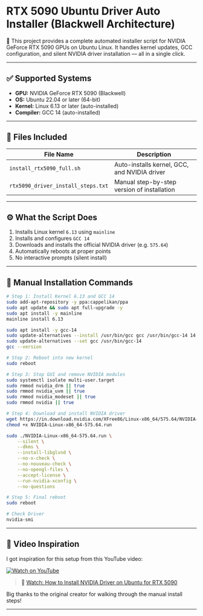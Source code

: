 # RTX 5090 Ubuntu Driver Auto Installer (Blackwell Architecture)

🚀 This project provides a complete automated installer script for NVIDIA GeForce RTX 5090 GPUs on Ubuntu Linux.
It handles kernel updates, GCC configuration, and silent NVIDIA driver installation — all in a single click.

---

## ✅ Supported Systems

- **GPU:** NVIDIA GeForce RTX 5090 (Blackwell)
- **OS:** Ubuntu 22.04 or later (64-bit)
- **Kernel:** Linux 6.13 or later (auto-installed)
- **Compiler:** GCC 14 (auto-installed)

---

## 📜 Files Included

| File Name                     | Description                                               |
|------------------------------|-----------------------------------------------------------|
| `install_rtx5090_full.sh`    | Auto-installs kernel, GCC, and NVIDIA driver              |
| `rtx5090_driver_install_steps.txt` | Manual step-by-step version of installation         |

---

## ⚙️ What the Script Does

1. Installs Linux kernel `6.13` using `mainline`
2. Installs and configures `GCC 14`
3. Downloads and installs the official NVIDIA driver (e.g. `575.64`)
4. Automatically reboots at proper points
5. No interactive prompts (silent install)

---

## 🚀 Manual Installation Commands

```bash
# Step 1: Install Kernel 6.13 and GCC 14
sudo add-apt-repository -y ppa:cappelikan/ppa
sudo apt update && sudo apt full-upgrade -y
sudo apt install -y mainline
mainline install 6.13

sudo apt install -y gcc-14
sudo update-alternatives --install /usr/bin/gcc gcc /usr/bin/gcc-14 14
sudo update-alternatives --set gcc /usr/bin/gcc-14
gcc --version

# Step 2: Reboot into new kernel
sudo reboot

# Step 3: Stop GUI and remove NVIDIA modules
sudo systemctl isolate multi-user.target
sudo rmmod nvidia_drm || true
sudo rmmod nvidia_uvm || true
sudo rmmod nvidia_modeset || true
sudo rmmod nvidia || true

# Step 4: Download and install NVIDIA driver
wget https://in.download.nvidia.com/XFree86/Linux-x86_64/575.64/NVIDIA-Linux-x86_64-575.64.run
chmod +x NVIDIA-Linux-x86_64-575.64.run

sudo ./NVIDIA-Linux-x86_64-575.64.run \
    --silent \
    --dkms \
    --install-libglvnd \
    --no-x-check \
    --no-nouveau-check \
    --no-opengl-files \
    --accept-license \
    --run-nvidia-xconfig \
    --no-questions

# Step 5: Final reboot
sudo reboot

# Check Driver
nvidia-smi
```

---

## 🎥 Video Inspiration

I got inspiration for this setup from this YouTube video:

[![Watch on YouTube](https://img.youtube.com/vi/o5deOXLDpZw/0.jpg)](https://www.youtube.com/watch?v=o5deOXLDpZw)

> 🔗 [Watch: How to Install NVIDIA Driver on Ubuntu for RTX 5090](https://www.youtube.com/watch?v=o5deOXLDpZw)

Big thanks to the original creator for walking through the manual install steps!

---
